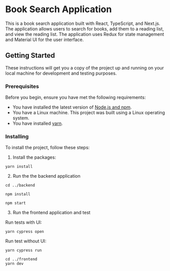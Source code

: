 # Book Search Application

This is a book search application built with React, TypeScript, and Next.js. The application allows users to search for books, add them to a reading list, and view the reading list. The application uses Redux for state management and Material UI for the user interface.

## Getting Started

These instructions will get you a copy of the project up and running on your local machine for development and testing purposes.

### Prerequisites

Before you begin, ensure you have met the following requirements:

- You have installed the latest version of [Node.js and npm](https://nodejs.org/en/download/).
- You have a Linux machine. This project was built using a Linux operating system.
- You have installed [yarn](https://classic.yarnpkg.com/en/docs/install/#debian-stable).

### Installing

To install the project, follow these steps:

1. Install the packages:
```
yarn install
```

2. Run the the backend application

```
cd ../backend

npm install

npm start
```

3. Run the frontend application and test

Run tests with UI:

```
yarn cypress open
```

Run test without UI:

```
yarn cypress run
```

```
cd ../frontend
yarn dev
```
